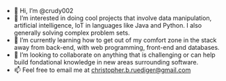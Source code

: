 - 👋 Hi, I’m @crudy002
- 👀 I’m interested in doing cool projects that involve data manipulation, artificial intelligence, IoT in languages like Java and Python. I also generally solving complex problem sets.
- 🌱 I’m currently learning how to get out of my comfort zone in the stack away from back-end, with web programming, front-end and databases.
- 💞️ I’m looking to collaborate on anything that is challenging or can help build fondational knowledge in new areas surrounding software.
- 📫 Feel free to email me at christopher.b.ruediger@gmail.com

<!---
crudy002/crudy002 is a ✨ special ✨ repository because its `README.md` (this file) appears on your GitHub profile.
You can click the Preview link to take a look at your changes.
--->
